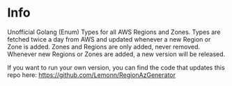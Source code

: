 # Info

Unofficial Golang (Enum) Types for all AWS Regions and Zones. Types are fetched twice a day from AWS and updated 
whenever a new Region or Zone is added. Zones and Regions are only added, never removed. Whenever new Regions or 
Zones are added, a new version will be released.

If you want to run your own version, you can find the code that updates this repo here: https://github.com/Lemonn/RegionAzGenerator
